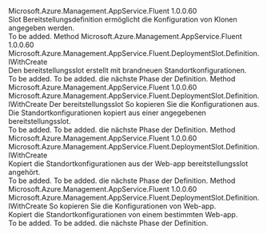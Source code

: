 <Type Name="IWithConfiguration" FullName="Microsoft.Azure.Management.AppService.Fluent.DeploymentSlot.Definition.IWithConfiguration">
  <TypeSignature Language="C#" Value="public interface IWithConfiguration" />
  <TypeSignature Language="ILAsm" Value=".class public interface auto ansi abstract IWithConfiguration" />
  <TypeSignature Language="DocId" Value="T:Microsoft.Azure.Management.AppService.Fluent.DeploymentSlot.Definition.IWithConfiguration" />
  <TypeSignature Language="VB.NET" Value="Public Interface IWithConfiguration" />
  <TypeSignature Language="F#" Value="type IWithConfiguration = interface" />
  <AssemblyInfo>
    <AssemblyName>Microsoft.Azure.Management.AppService.Fluent</AssemblyName>
    <AssemblyVersion>1.0.0.60</AssemblyVersion>
  </AssemblyInfo>
  <Interfaces />
  <Docs>
    <summary>
            Slot Bereitstellungsdefinition ermöglicht die Konfiguration von Klonen angegeben werden.
            </summary>
    <remarks>To be added.</remarks>
  </Docs>
  <Members>
    <Member MemberName="WithBrandNewConfiguration">
      <MemberSignature Language="C#" Value="public Microsoft.Azure.Management.AppService.Fluent.DeploymentSlot.Definition.IWithCreate WithBrandNewConfiguration ();" />
      <MemberSignature Language="ILAsm" Value=".method public hidebysig newslot virtual instance class Microsoft.Azure.Management.AppService.Fluent.DeploymentSlot.Definition.IWithCreate WithBrandNewConfiguration() cil managed" />
      <MemberSignature Language="DocId" Value="M:Microsoft.Azure.Management.AppService.Fluent.DeploymentSlot.Definition.IWithConfiguration.WithBrandNewConfiguration" />
      <MemberSignature Language="VB.NET" Value="Public Function WithBrandNewConfiguration () As IWithCreate" />
      <MemberSignature Language="F#" Value="abstract member WithBrandNewConfiguration : unit -&gt; Microsoft.Azure.Management.AppService.Fluent.DeploymentSlot.Definition.IWithCreate" Usage="iWithConfiguration.WithBrandNewConfiguration " />
      <MemberType>Method</MemberType>
      <AssemblyInfo>
        <AssemblyName>Microsoft.Azure.Management.AppService.Fluent</AssemblyName>
        <AssemblyVersion>1.0.0.60</AssemblyVersion>
      </AssemblyInfo>
      <ReturnValue>
        <ReturnType>Microsoft.Azure.Management.AppService.Fluent.DeploymentSlot.Definition.IWithCreate</ReturnType>
      </ReturnValue>
      <Parameters />
      <Docs>
        <summary>
            Den bereitstellungsslot erstellt mit brandneuen Standortkonfigurationen.
            </summary>
        <returns>To be added.</returns>
        <remarks>To be added.</remarks>
        <return>die nächste Phase der Definition.</return>
      </Docs>
    </Member>
    <Member MemberName="WithConfigurationFromDeploymentSlot">
      <MemberSignature Language="C#" Value="public Microsoft.Azure.Management.AppService.Fluent.DeploymentSlot.Definition.IWithCreate WithConfigurationFromDeploymentSlot (Microsoft.Azure.Management.AppService.Fluent.IDeploymentSlot deploymentSlot);" />
      <MemberSignature Language="ILAsm" Value=".method public hidebysig newslot virtual instance class Microsoft.Azure.Management.AppService.Fluent.DeploymentSlot.Definition.IWithCreate WithConfigurationFromDeploymentSlot(class Microsoft.Azure.Management.AppService.Fluent.IDeploymentSlot deploymentSlot) cil managed" />
      <MemberSignature Language="DocId" Value="M:Microsoft.Azure.Management.AppService.Fluent.DeploymentSlot.Definition.IWithConfiguration.WithConfigurationFromDeploymentSlot(Microsoft.Azure.Management.AppService.Fluent.IDeploymentSlot)" />
      <MemberSignature Language="VB.NET" Value="Public Function WithConfigurationFromDeploymentSlot (deploymentSlot As IDeploymentSlot) As IWithCreate" />
      <MemberSignature Language="F#" Value="abstract member WithConfigurationFromDeploymentSlot : Microsoft.Azure.Management.AppService.Fluent.IDeploymentSlot -&gt; Microsoft.Azure.Management.AppService.Fluent.DeploymentSlot.Definition.IWithCreate" Usage="iWithConfiguration.WithConfigurationFromDeploymentSlot deploymentSlot" />
      <MemberType>Method</MemberType>
      <AssemblyInfo>
        <AssemblyName>Microsoft.Azure.Management.AppService.Fluent</AssemblyName>
        <AssemblyVersion>1.0.0.60</AssemblyVersion>
      </AssemblyInfo>
      <ReturnValue>
        <ReturnType>Microsoft.Azure.Management.AppService.Fluent.DeploymentSlot.Definition.IWithCreate</ReturnType>
      </ReturnValue>
      <Parameters>
        <Parameter Name="deploymentSlot" Type="Microsoft.Azure.Management.AppService.Fluent.IDeploymentSlot" />
      </Parameters>
      <Docs>
        <param name="deploymentSlot">Der bereitstellungsslot So kopieren Sie die Konfigurationen aus.</param>
        <summary>
            Die Standortkonfigurationen kopiert aus einer angegebenen bereitstellungsslot.
            </summary>
        <returns>To be added.</returns>
        <remarks>To be added.</remarks>
        <return>die nächste Phase der Definition.</return>
      </Docs>
    </Member>
    <Member MemberName="WithConfigurationFromParent">
      <MemberSignature Language="C#" Value="public Microsoft.Azure.Management.AppService.Fluent.DeploymentSlot.Definition.IWithCreate WithConfigurationFromParent ();" />
      <MemberSignature Language="ILAsm" Value=".method public hidebysig newslot virtual instance class Microsoft.Azure.Management.AppService.Fluent.DeploymentSlot.Definition.IWithCreate WithConfigurationFromParent() cil managed" />
      <MemberSignature Language="DocId" Value="M:Microsoft.Azure.Management.AppService.Fluent.DeploymentSlot.Definition.IWithConfiguration.WithConfigurationFromParent" />
      <MemberSignature Language="VB.NET" Value="Public Function WithConfigurationFromParent () As IWithCreate" />
      <MemberSignature Language="F#" Value="abstract member WithConfigurationFromParent : unit -&gt; Microsoft.Azure.Management.AppService.Fluent.DeploymentSlot.Definition.IWithCreate" Usage="iWithConfiguration.WithConfigurationFromParent " />
      <MemberType>Method</MemberType>
      <AssemblyInfo>
        <AssemblyName>Microsoft.Azure.Management.AppService.Fluent</AssemblyName>
        <AssemblyVersion>1.0.0.60</AssemblyVersion>
      </AssemblyInfo>
      <ReturnValue>
        <ReturnType>Microsoft.Azure.Management.AppService.Fluent.DeploymentSlot.Definition.IWithCreate</ReturnType>
      </ReturnValue>
      <Parameters />
      <Docs>
        <summary>
            Kopiert die Standortkonfigurationen aus der Web-app bereitstellungsslot angehört.
            </summary>
        <returns>To be added.</returns>
        <remarks>To be added.</remarks>
        <return>die nächste Phase der Definition.</return>
      </Docs>
    </Member>
    <Member MemberName="WithConfigurationFromWebApp">
      <MemberSignature Language="C#" Value="public Microsoft.Azure.Management.AppService.Fluent.DeploymentSlot.Definition.IWithCreate WithConfigurationFromWebApp (Microsoft.Azure.Management.AppService.Fluent.IWebApp webApp);" />
      <MemberSignature Language="ILAsm" Value=".method public hidebysig newslot virtual instance class Microsoft.Azure.Management.AppService.Fluent.DeploymentSlot.Definition.IWithCreate WithConfigurationFromWebApp(class Microsoft.Azure.Management.AppService.Fluent.IWebApp webApp) cil managed" />
      <MemberSignature Language="DocId" Value="M:Microsoft.Azure.Management.AppService.Fluent.DeploymentSlot.Definition.IWithConfiguration.WithConfigurationFromWebApp(Microsoft.Azure.Management.AppService.Fluent.IWebApp)" />
      <MemberSignature Language="VB.NET" Value="Public Function WithConfigurationFromWebApp (webApp As IWebApp) As IWithCreate" />
      <MemberSignature Language="F#" Value="abstract member WithConfigurationFromWebApp : Microsoft.Azure.Management.AppService.Fluent.IWebApp -&gt; Microsoft.Azure.Management.AppService.Fluent.DeploymentSlot.Definition.IWithCreate" Usage="iWithConfiguration.WithConfigurationFromWebApp webApp" />
      <MemberType>Method</MemberType>
      <AssemblyInfo>
        <AssemblyName>Microsoft.Azure.Management.AppService.Fluent</AssemblyName>
        <AssemblyVersion>1.0.0.60</AssemblyVersion>
      </AssemblyInfo>
      <ReturnValue>
        <ReturnType>Microsoft.Azure.Management.AppService.Fluent.DeploymentSlot.Definition.IWithCreate</ReturnType>
      </ReturnValue>
      <Parameters>
        <Parameter Name="webApp" Type="Microsoft.Azure.Management.AppService.Fluent.IWebApp" />
      </Parameters>
      <Docs>
        <param name="webApp">So kopieren Sie die Konfigurationen von Web-app.</param>
        <summary>
            Kopiert die Standortkonfigurationen von einem bestimmten Web-app.
            </summary>
        <returns>To be added.</returns>
        <remarks>To be added.</remarks>
        <return>die nächste Phase der Definition.</return>
      </Docs>
    </Member>
  </Members>
</Type>